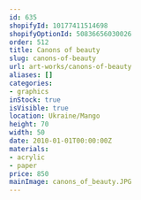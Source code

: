```yaml
---
id: 635
shopifyId: 10177411514698
shopifyOptionId: 50836656030026
order: 512
title: Canons of beauty
slug: canons-of-beauty
url: art-works/canons-of-beauty
aliases: []
categories:
- graphics
inStock: true
isVisible: true
location: Ukraine/Mango
height: 70
width: 50
date: 2010-01-01T00:00:00Z
materials:
- acrylic
- paper
price: 850
mainImage: canons_of_beauty.JPG
---
```

